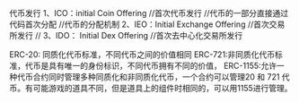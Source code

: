 代币发行
1、ICO：initial Coin Offering //首次代币发行
//代币的一部分直接通过代码首次分配
//代币的分配机制
2、IEO：Initial Exchange Offering //首次交易所发行
//
3、IDO： Initial Dex Offering //首次去中心化交易所发行

ERC-20: 同质化代币标准，不同代币之间的价值相同
ERC-721:非同质化代币标准，代币是具有唯一的身份标识，不同代币拥有不同的价值，
ERC-1155:允许一种代币合约同时管理多种同质化和非同质化代币，一个合约可以管理20 和 721 代币。有可能游戏的道具不同，但是道具上的组件时相同的，可以用1155进行管理。
